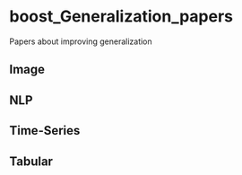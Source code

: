 # boost_Generalization_papers
Papers about improving generalization


## Image


## NLP


## Time-Series


## Tabular
